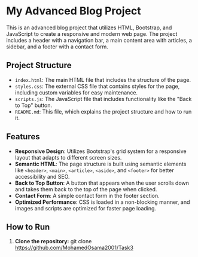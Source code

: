 # My Advanced Blog Project

This is an advanced blog project that utilizes HTML, Bootstrap, and JavaScript to create a responsive and modern web page. The project includes a header with a navigation bar, a main content area with articles, a sidebar, and a footer with a contact form.

## Project Structure

- `index.html`: The main HTML file that includes the structure of the page.
- `styles.css`: The external CSS file that contains styles for the page, including custom variables for easy maintenance.
- `scripts.js`: The JavaScript file that includes functionality like the "Back to Top" button.
- `README.md`: This file, which explains the project structure and how to run it.

## Features

- **Responsive Design**: Utilizes Bootstrap's grid system for a responsive layout that adapts to different screen sizes.
- **Semantic HTML**: The page structure is built using semantic elements like `<header>`, `<main>`, `<article>`, `<aside>`, and `<footer>` for better accessibility and SEO.
- **Back to Top Button**: A button that appears when the user scrolls down and takes them back to the top of the page when clicked.
- **Contact Form**: A simple contact form in the footer section.
- **Optimized Performance**: CSS is loaded in a non-blocking manner, and images and scripts are optimized for faster page loading.

## How to Run

1. **Clone the repository:**
   git clone https://github.com/MohamedOsama2001/Task3
